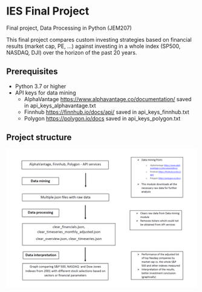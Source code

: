 # IES Final Project
Final project, Data Processing in Python (JEM207)

This final project compares custom investing strategies based on financial results (market cap, PE, ...) against investing in a whole index (SP500, NASDAQ, DJI) over the horizon of the past 20 years. 

## Prerequisites
* Python 3.7 or higher
* API keys for data mining
  * AlphaVantage https://www.alphavantage.co/documentation/ saved in api_keys_alphavantage.txt
  * Finnhub https://finnhub.io/docs/api/ saved in api_keys_finnhub.txt
  * Polygon https://polygon.io/docs saved in api_keys_polygon.txt
  
## Project structure
![alt text](https://github.com/MartinNedved/IES_FINAL_PROJECT/blob/main/project_strucutre.PNG)
